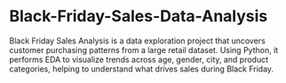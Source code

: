 # Black-Friday-Sales-Data-Analysis
 Black Friday Sales Analysis is a data exploration project that uncovers customer purchasing patterns from a large retail dataset. Using Python, it performs EDA to visualize trends across age, gender, city, and product categories, helping to understand what drives sales during Black Friday.
